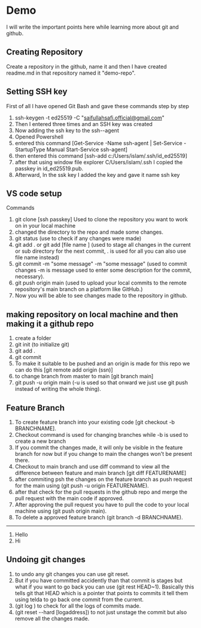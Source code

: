 # Demo
I will write the important points here while learning more about git and github. 

## Creating Repository
Create a repository in the github, name it and then I have created readme.md in that repository named it "demo-repo".

## Setting SSH key
First of all I have opened Git Bash and gave these commands step by step
1. ssh-keygen -t ed25519 -C "saifullahsafi.official@gmail.com"
2. Then I entered three times and an SSH key was created 
3. Now adding the ssh key to the ssh--agent
4. Opened Powershell
5. entered this command [Get-Service -Name ssh-agent | Set-Service -StartupType Manual
Start-Service ssh-agent]
6. then entered this command [ssh-add c:/Users/islam/.ssh/id_ed25519]
7. after that using window file explorer C/Users/islam/.ssh I copied the passkey in  id_ed25519.pub.
8. Afterward, In the ssk key I added the key and gave it name ssh key

## VS code setup
Commands
1. git clone [ssh passkey] Used to clone the repository you want to work on in your local machine
2. changed the directory to the repo and made some changes.
3. git status (use to check if any changes were made)
4. git add . or git add [file name ] (used to stage all changes in the current or sub directory for the next commit, . is used for all you can also use file name instead)
5. git commit -m "some message" -m "some message" (used to commit changes -m is message used to enter some description for the commit, necessary).
6. git push origin main (used to upload your local commits to the remote repository's main branch on a platform like GitHub.)
7. Now you will be able to see changes made to the repository in github.

## making repository on local machine and then making it a github repo
1. create a folder
2. git init (to initialize git)
3. git add .
4. git commit
5. To make it suitable to be pushed and an origin is made for this repo we can do this [git remote add origin (ssn)]
6. to change branch from master to main [git branch main]
7. git push -u origin main (-u is used so that onward we just use git push instead of writing the whole thing).

## Feature Branch
1. To create feature branch into your existing code [git checkout -b BRANCHNAME]. 
2. Checkout command is used for changing branches while -b is used to create a new branch
3. If you commit the changes made, it will only be visible in the feature branch for now but if you change to main the changes won't be present there.
4. Checkout to main branch and use diff command to view all the difference between feature and main branch
[git diff FEATURENAME]
5. after commiting psh the changes on the feature branch as push request for the main using (git push -u origin FEATURENAME).
6. after that check for the pull requests in the github repo and merge the pull request with the main code if approved.
7. After approving the pull request you have to pull the code to your local machine using (git push origin main).
8. To delete a approved feature branch (git branch -d BRANCHNAME).
_______________________________________________________________________________________________________________

1. Hello
2. Hi

## Undoing git changes
1. to undo any git changes you can use git reset.
2. But if you have committed accidently than that commit is stages but what if you want to go back you can use (git rest HEAD~1). Basically this tells git that HEAD which is a pointer that points to commits it tell them using telda to go back one commit from the current.
3. (git log ) to check for all the logs of commits made.
4. (git reset --hard [logaddress]) to not just unstage the commit but also remove all the changes made.

